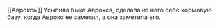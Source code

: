 [[Авроксы]] 
Усыпила быка Аврокса, сделала из него себе кормовую базу, когда Аврокс ее заметил, а она заметила его.
